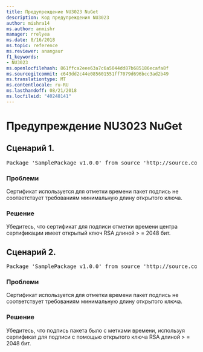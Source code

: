 ```yaml
---
title: Предупреждение NU3023 NuGet
description: Код предупреждения NU3023
author: mishra14
ms.author: anmishr
manager: rrelyea
ms.date: 8/16/2018
ms.topic: reference
ms.reviewer: anangaur
f1_keywords:
- NU3023
ms.openlocfilehash: 861ffca2eee63a7c6a5044dd87b685186ecafa8f
ms.sourcegitcommit: c643dd2c44e085601551ff7079d696bcc3ad2b49
ms.translationtype: MT
ms.contentlocale: ru-RU
ms.lasthandoff: 08/21/2018
ms.locfileid: "40248141"
---
```

# <a name="nuget-warning-nu3023"></a>Предупреждение NU3023 NuGet

## <a name="scenario-1"></a>Сценарий 1.

<pre>Package 'SamplePackage v1.0.0' from source 'http://source.com/index.json': The timestamp certificate does not meet a minimum public key length requirement.</pre>

### <a name="issue"></a>Проблеми

Сертификат используется для отметки времени пакет подпись не соответствует требованиям минимальную длину открытого ключа.


### <a name="solution"></a>Решение

Убедитесь, что сертификат для подписи отметки времени центра сертификации имеет открытый ключ RSA длиной > = 2048 бит.



## <a name="scenario-2"></a>Сценарий 2.

<pre>Package 'SamplePackage v1.0.0' from source 'http://source.com/index.json': The primary signature's timestamp certificate does not meet a minimum public key length requirement.</pre>

### <a name="issue"></a>Проблеми

Сертификат используется для отметки времени пакет подпись не соответствует требованиям минимальную длину открытого ключа.


### <a name="solution"></a>Решение

Убедитесь, что подпись пакета было с метками времени, используя сертификат для подписи с помощью открытого ключа RSA длиной > = 2048 бит.


